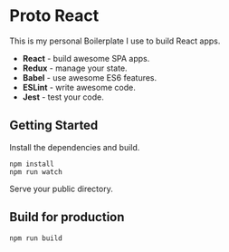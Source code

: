 # Proto React
This is my personal Boilerplate I use to build React apps.

- __React__ - build awesome SPA apps.
- __Redux__ - manage your state.
- __Babel__ - use awesome ES6 features.
- __ESLint__ - write awesome code.
- __Jest__ - test your code.

## Getting Started
Install the dependencies and build.

```
npm install
npm run watch
```

Serve your public directory.

## Build for production

```
npm run build
```
